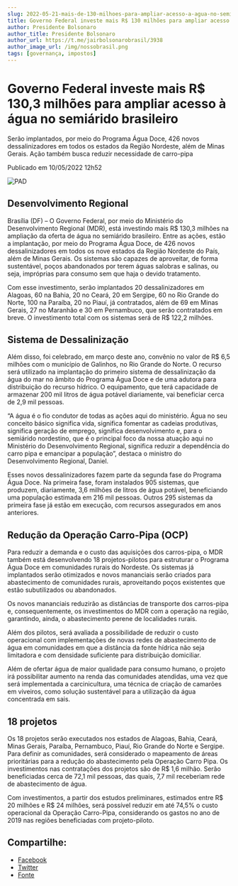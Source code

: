 ```yaml
---
slug: 2022-05-21-mais-de-130-milhoes-para-ampliar-acesso-a-agua-no-semiarido-brasileiro
title: Governo Federal investe mais R$ 130 milhões para ampliar acesso à água no semiárido brasileiro
author: Presidente Bolsonaro 
author_title: Presidente Bolsonaro
author_url: https://t.me/jairbolsonarobrasil/3938   
author_image_url: /img/nossobrasil.png
tags: [governança, impostos]
---
```


# Governo Federal investe mais R$ 130,3 milhões para ampliar acesso à água no semiárido brasileiro


Serão implantados, por meio do Programa Água Doce, 426 novos dessalinizadores em todos os estados da Região Nordeste, além de Minas Gerais. Ação também busca reduzir necessidade de carro-pipa

<!--truncate-->

Publicado em 10/05/2022 12h52

![PAD](https://www.gov.br/mdr/pt-br/noticias/governo-federal-investe-mais-r-130-3-milhoes-para-ampliar-acesso-a-agua-no-semiarido-brasileiro/whatsapp-image-2022-05-06-at-14-34-55.jpeg/@@images/d745a1a9-6c90-4824-ac60-973f7931362c.jpeg)

## Desenvolvimento Regional

Brasília (DF) – O Governo Federal, por meio do Ministério do Desenvolvimento Regional (MDR), está investindo mais R$ 130,3 milhões na ampliação da oferta de água no semiárido brasileiro. Entre as ações, estão a implantação, por meio do Programa Água Doce, de 426 novos dessalinizadores em todos os nove estados da Região Nordeste do País, além de Minas Gerais. Os sistemas são capazes de aproveitar, de forma sustentável, poços abandonados por terem águas salobras e salinas, ou seja, impróprias para consumo sem que haja o devido tratamento.  
  
Com esse investimento, serão implantados 20 dessalinizadores em Alagoas, 60 na Bahia, 20 no Ceará, 20 em Sergipe, 60 no Rio Grande do Norte, 100 na Paraíba, 20 no Piauí, já contratados, além de 69 em Minas Gerais, 27 no Maranhão e 30 em Pernambuco, que serão contratados em breve. O investimento total com os sistemas será de R$ 122,2 milhões.  
  
## Sistema de Dessalinização

Além disso, foi celebrado, em março deste ano, convênio no valor de R$ 6,5 milhões com o município de Galinhos, no Rio Grande do Norte. O recurso será utilizado na implantação do primeiro sistema de dessalinização da água do mar no âmbito do Programa Água Doce e de uma adutora para distribuição do recurso hídrico. O equipamento, que terá capacidade de armazenar 200 mil litros de água potável diariamente, vai beneficiar cerca de 2,9 mil pessoas.  
  
“A água é o fio condutor de todas as ações aqui do ministério. Água no seu conceito básico significa vida, significa fomentar as cadeias produtivas, significa geração de emprego, significa desenvolvimento e, para o semiárido nordestino, que é o principal foco da nossa atuação aqui no Ministério do Desenvolvimento Regional, significa reduzir a dependência do carro pipa e emancipar a população”, destaca o ministro do Desenvolvimento Regional, Daniel.  
  
Esses novos dessalinizadores fazem parte da segunda fase do Programa Água Doce. Na primeira fase, foram instalados 905 sistemas, que produzem, diariamente, 3,6 milhões de litros de água potável, beneficiando uma população estimada em 216 mil pessoas. Outros 295 sistemas da primeira fase já estão em execução, com recursos assegurados em anos anteriores.  
  
## Redução da Operação Carro-Pipa (OCP)
  
Para reduzir a demanda e o custo das aquisições dos carros-pipa, o MDR também está desenvolvendo 18 projetos-pilotos para estruturar o Programa Água Doce em comunidades rurais do Nordeste. Os sistemas já implantados serão otimizados e novos mananciais serão criados para abastecimento de comunidades rurais, aproveitando poços existentes que estão subutilizados ou abandonados.  
  
Os novos mananciais reduzirão as distâncias de transporte dos carros-pipa e, consequentemente, os investimentos do MDR com a operação na região, garantindo, ainda, o abastecimento perene de localidades rurais.  
  
Além dos pilotos, será avaliada a possibilidade de reduzir o custo operacional com implementações de novas redes de abastecimento de água em comunidades em que a distância da fonte hídrica não seja limitadora e com densidade suficiente para distribuição domiciliar.  
  
Além de ofertar água de maior qualidade para consumo humano, o projeto irá possibilitar aumento na renda das comunidades atendidas, uma vez que será implementada a carcinicultura, uma técnica de criação de camarões em viveiros, como solução sustentável para a utilização da água concentrada em sais.  
  

## 18 projetos

Os 18 projetos serão executados nos estados de Alagoas, Bahia, Ceará, Minas Gerais, Paraíba, Pernambuco, Piauí, Rio Grande do Norte e Sergipe. Para definir as comunidades, será considerado o mapeamento de áreas prioritárias para a redução do abastecimento pela Operação Carro Pipa. Os investimentos nas contratações dos projetos são de R$ 1,6 milhão. Serão beneficiadas cerca de 72,1 mil pessoas, das quais, 7,7 mil receberiam rede de abastecimento de água.  
  
Com investimentos, a partir dos estudos preliminares, estimados entre R$ 20 milhões e R$ 24 milhões, será possível reduzir em até 74,5% o custo operacional da Operação Carro-Pipa, considerando os gastos no ano de 2019 nas regiões beneficiadas com projeto-piloto.  
  

## Compartilhe: 

 - [Facebook](https://www.facebook.com/sharer.php?u=https://www.gov.br/mdr/pt-br/noticias/governo-federal-investe-mais-r-130-3-milhoes-para-ampliar-acesso-a-agua-no-semiarido-brasileiro "Facebook")
 - [Twitter](https://twitter.com/share?text=Governo%20Federal%20investe%20mais%20R%24%20130%2C3%20milh%C3%B5es%20para%20ampliar%20acesso%20%C3%A0%20%C3%A1gua%20no%20semi%C3%A1rido%20brasileiro&url=https://www.gov.br/mdr/resolveuid/43516920bedb4fdbbfc295833ad5aa0a "Twitter") 
 - [Fonte](https://www.gov.br/mdr/pt-br/noticias/governo-federal-investe-mais-r-130-3-milhoes-para-ampliar-acesso-a-agua-no-semiarido-brasileiro "Copiar para área de transferência")


